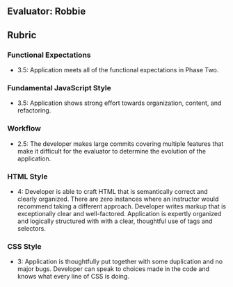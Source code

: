 ## Evaluator: Robbie

## Rubric

### Functional Expectations

- 3.5: Application meets all of the functional expectations in Phase Two.

### Fundamental JavaScript Style

- 3.5: Application shows strong effort towards organization, content, and refactoring.

### Workflow

- 2.5: The developer makes large commits covering multiple features that make it difficult for the evaluator to determine the evolution of the application.

### HTML Style

- 4: Developer is able to craft HTML that is semantically correct and clearly organized. There are zero instances where an instructor would recommend taking a different approach. Developer writes markup that is exceptionally clear and well-factored. Application is expertly organized and logically structured with with a clear, thoughtful use of tags and selectors.

### CSS Style

- 3:  Application is thoughtfully put together with some duplication and no major bugs. Developer can speak to choices made in the code and knows what every line of CSS is doing.

